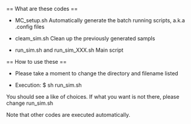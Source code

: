 == What are these codes ==

* MC_setup.sh
Automatically generate the batch running scripts, a.k.a .config files

* cleam_sim.sh
Clean up the previously generated sampls

* run_sim.sh and run_sim_XXX.sh 
Main script

== How to use these ==

* Please take a moment to change the directory and filename listed 

* Execution:
	$ sh run_sim.sh

You should see a like of choices. If what you want is not there, please change run_sim.sh

Note that other codes are executed automatically.



